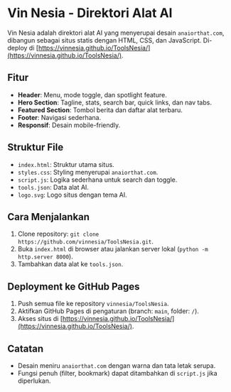 # Vin Nesia - Direktori Alat AI

Vin Nesia adalah direktori alat AI yang menyerupai desain `anaiorthat.com`, dibangun sebagai situs statis dengan HTML, CSS, dan JavaScript. Di-deploy di [https://vinnesia.github.io/ToolsNesia/](https://vinnesia.github.io/ToolsNesia/).

## Fitur
- **Header**: Menu, mode toggle, dan spotlight feature.
- **Hero Section**: Tagline, stats, search bar, quick links, dan nav tabs.
- **Featured Section**: Tombol berita dan daftar alat terbaru.
- **Footer**: Navigasi sederhana.
- **Responsif**: Desain mobile-friendly.

## Struktur File
- `index.html`: Struktur utama situs.
- `styles.css`: Styling menyerupai `anaiorthat.com`.
- `script.js`: Logika sederhana untuk search dan toggle.
- `tools.json`: Data alat AI.
- `logo.svg`: Logo situs dengan tema AI.

## Cara Menjalankan
1. Clone repository: `git clone https://github.com/vinnesia/ToolsNesia.git`.
2. Buka `index.html` di browser atau jalankan server lokal (`python -m http.server 8000`).
3. Tambahkan data alat ke `tools.json`.

## Deployment ke GitHub Pages
1. Push semua file ke repository `vinnesia/ToolsNesia`.
2. Aktifkan GitHub Pages di pengaturan (branch: `main`, folder: `/`).
3. Akses situs di [https://vinnesia.github.io/ToolsNesia/](https://vinnesia.github.io/ToolsNesia/).

## Catatan
- Desain meniru `anaiorthat.com` dengan warna dan tata letak serupa.
- Fungsi penuh (filter, bookmark) dapat ditambahkan di `script.js` jika diperlukan.
